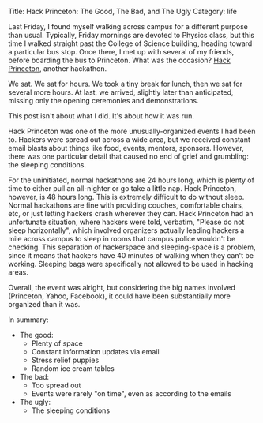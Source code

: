 Title: Hack Princeton: The Good, The Bad, and The Ugly
Category: life

Last Friday, I found myself walking across campus for a different purpose than usual. Typically, Friday mornings are devoted to Physics class, but this time I walked straight past the College of Science building, heading toward a particular bus stop. Once there, I met up with several of my friends, before boarding the bus to Princeton. What was the occasion? [Hack Princeton][], another hackathon.

We sat. We sat for hours. We took a tiny break for lunch, then we sat for several more hours. At last, we arrived, slightly later than anticipated, missing only the opening ceremonies and demonstrations.

This post isn't about what I did. It's about how it was run.

Hack Princeton was one of the more unusually-organized events I had been to. Hackers were spread out across a wide area, but we received constant email blasts about things like food, events, mentors, sponsors. However, there was one particular detail that caused no end of grief and grumbling: the sleeping conditions.

For the uninitiated, normal hackathons are 24 hours long, which is plenty of time to either pull an all-nighter or go take a little nap. Hack Princeton, however, is 48 hours long. This is extremely difficult to do without sleep. Normal hackathons are fine with providing couches, comfortable chairs, etc, or just letting hackers crash wherever they can. Hack Princeton had an unfortunate situation, where hackers were told, verbatim, "Please do not sleep horizontally", which involved organizers actually leading hackers a mile across campus to sleep in rooms that campus police wouldn't be checking. This separation of hackerspace and sleeping-space is a problem, since it means that hackers have 40 minutes of walking when they can't be working. Sleeping bags were specifically not allowed to be used in hacking areas.

Overall, the event was alright, but considering the big names involved (Princeton, Yahoo, Facebook), it could have been substantially more organized than it was.

In summary:

- The good:
    - Plenty of space
    - Constant information updates via email
    - Stress relief puppies
    - Random ice cream tables
- The bad:
    - Too spread out
    - Events were rarely "on time", even as according to the emails
- The ugly:
    - The sleeping conditions


[Hack Princeton]: http://hackprinceton.com
